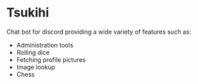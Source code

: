 # Tsukihi

Chat bot for discord providing a wide variety of features such as:
- Administration tools
- Rolling dice
- Fetching profile pictures
- Image lookup
- Chess
